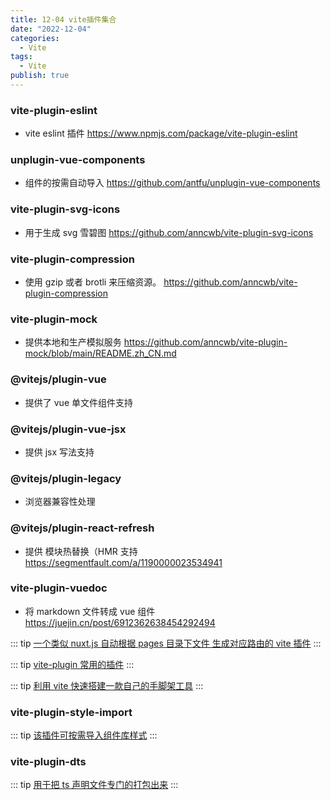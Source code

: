```yaml
---
title: 12-04 vite插件集合
date: "2022-12-04"
categories:
  - Vite
tags:
  - Vite
publish: true
---
```


### vite-plugin-eslint

- vite eslint 插件
  https://www.npmjs.com/package/vite-plugin-eslint

### unplugin-vue-components

- 组件的按需自动导入
  https://github.com/antfu/unplugin-vue-components

### vite-plugin-svg-icons

- 用于生成 svg 雪碧图
  https://github.com/anncwb/vite-plugin-svg-icons

### vite-plugin-compression

- 使用 gzip 或者 brotli 来压缩资源。
  https://github.com/anncwb/vite-plugin-compression

### vite-plugin-mock

- 提供本地和生产模拟服务
  https://github.com/anncwb/vite-plugin-mock/blob/main/README.zh_CN.md

### @vitejs/plugin-vue

- 提供了 vue 单文件组件支持

### @vitejs/plugin-vue-jsx

- 提供 jsx 写法支持

### @vitejs/plugin-legacy

- 浏览器兼容性处理

### @vitejs/plugin-react-refresh

- 提供 模块热替换（HMR 支持 https://segmentfault.com/a/1190000023534941

### vite-plugin-vuedoc

- 将 markdown 文件转成 vue 组件 https://juejin.cn/post/6912362638454292494

::: tip
<a href="https://github.com/hannoeru/vite-plugin-pages#file-system-routing" target="_blank" >一个类似 nuxt.js 自动根据 pages 目录下文件 生成对应路由的 vite 插件</a>
:::

::: tip
<a href="https://juejin.cn/post/6993740289605124126" target="_blank" >vite-plugin 常用的插件</a>
:::

::: tip
<a href="https://www.zhihu.com/answer/2277539792" target="_blank" >利用 vite 快速搭建一款自己的手脚架工具</a>
:::

### vite-plugin-style-import

::: tip
<a href="https://github.com/vbenjs/vite-plugin-style-import/blob/main/README.zh_CN.md" target="_blank" >该插件可按需导入组件库样式</a>
:::

### vite-plugin-dts

::: tip
<a href="https://github.com/vbenjs/vite-plugin-style-import/blob/main/README.zh_CN.md" target="_blank" >用于把 ts 声明文件专门的打包出来</a>
:::
